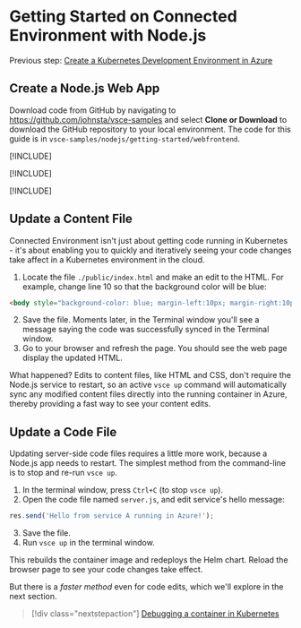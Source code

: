 # Getting Started on Connected Environment with Node.js

Previous step: [Create a Kubernetes Development Environment in Azure](get-started-nodejs-02.md)

## Create a Node.js Web App
Download code from GitHub by navigating to https://github.com/johnsta/vsce-samples and select **Clone or Download** to download the GitHub repository to your local environment. The code for this guide is in `vsce-samples/nodejs/getting-started/webfrontend`.

[!INCLUDE[](common/vsce-init.md)]

[!INCLUDE[](common/ensure-env-created.md)]

[!INCLUDE[](common/build-and-run-in-k8s-cli.md)]

## Update a Content File
Connected Environment isn't just about getting code running in Kubernetes - it's about enabling you to quickly and iteratively seeing your code changes take affect in a Kubernetes environment in the cloud.

1. Locate the file `./public/index.html` and make an edit to the HTML. For example, change line 10 so that the background color will be blue:
```html
<body style="background-color: blue; margin-left:10px; margin-right:10px;">
```
2. Save the file. Moments later, in the Terminal window you'll see a message saying the code was successfully synced in the Terminal window.
1. Go to your browser and refresh the page. You should see the web page display the updated HTML.

What happened? Edits to content files, like HTML and CSS, don't require the Node.js service to restart, so an active `vsce up` command will automatically sync any modified content files directly into the running container in Azure, thereby providing a fast way to see your content edits.

## Update a Code File
Updating server-side code files requires a little more work, because a Node.js app needs to restart. The simplest method from the command-line is to stop and re-run `vsce up`.

1. In the terminal window, press `Ctrl+C` (to stop `vsce up`).
1. Open the code file named `server.js`, and edit service's hello message: 

```javascript
res.send('Hello from service A running in Azure!');
```

3. Save the file.
1. Run  `vsce up` in the terminal window. 

This rebuilds the container image and redeploys the Helm chart. Reload the browser page to see your code changes take effect.


But there is a *faster method* even for code edits, which we'll explore in the next section. 
> [!div class="nextstepaction"]
> [Debugging a container in Kubernetes](get-started-nodejs-04.md)
